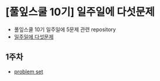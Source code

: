 # [풀잎스쿨 10기] 일주일에 다섯문제 
- 풀잎스쿨 10기 일주일에 5문제 관련 repository
- [일주일에 다섯문제](https://home.modulabs.co.kr/product/%ec%9d%bc%ec%a3%bc%ec%9d%bc%ec%97%90-%eb%8b%a4%ec%84%af%eb%ac%b8%ec%a0%9c/)

## 1주차
- [problem set](https://leetcode.com/list/xuahk4h6/)
